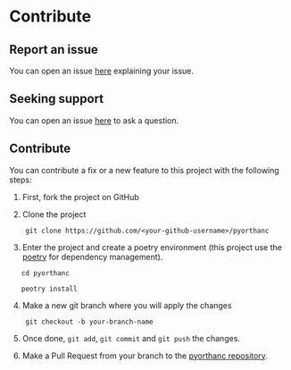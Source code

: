 # Contribute 

## Report an issue
You can open an issue [here](https://github.com/gacou54/pyorthanc/issues)
explaining your issue.

## Seeking support
You can open an issue [here](https://github.com/gacou54/pyorthanc/issues)
to ask a question.

## Contribute

You can contribute a fix or a new feature to this project with the following steps:

1. First, fork the project on GitHub

2. Clone the project

```shell
    git clone https://github.com/<your-github-username>/pyorthanc
```

3. Enter the project and create a poetry environment 
   (this project use the [poetry](https://python-poetry.org/) for dependency management).

```shell
   cd pyorthanc
```
```shell
   peotry install 
```
   
4. Make a new git branch where you will apply the changes
```shell
    git checkout -b your-branch-name
```

5. Once done, `git add`, `git commit` and `git push` the changes.

6. Make a Pull Request from your branch to the [pyorthanc repository](https://github.com/gacou54/pyorthanc).